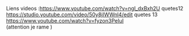 Liens videos :https://www.youtube.com/watch?v=ngl_dxBxh2U
quetes12 https://studio.youtube.com/video/50y8jIWWnl4/edit
quetes 13 https://www.youtube.com/watch?v=fyzon3PeIuI  
(attention je rame )
